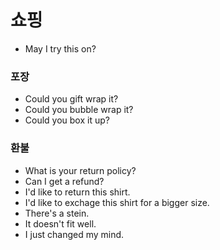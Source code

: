# 쇼핑

* May I try this on?



### 포장

* Could you gift wrap it?
* Could you bubble wrap it?
* Could you box it up?



### 환불

* What is your return policy?
* Can I get a refund?
* I'd like to return this shirt.
* I'd like to exchage this shirt for a bigger size.
* There's a stein.&#x20;
* It doesn't fit well.
* I just changed my mind.

